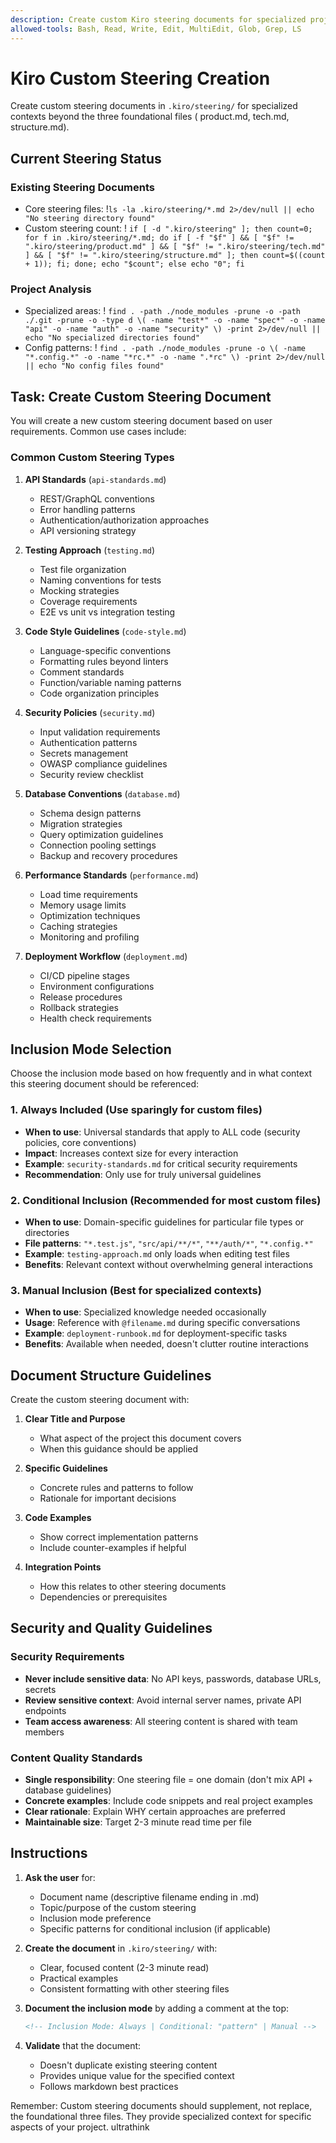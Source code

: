 ```yaml
---
description: Create custom Kiro steering documents for specialized project contexts
allowed-tools: Bash, Read, Write, Edit, MultiEdit, Glob, Grep, LS
---
```


# Kiro Custom Steering Creation

Create custom steering documents in `.kiro/steering/` for specialized contexts beyond the three foundational files (
product.md, tech.md, structure.md).

## Current Steering Status

### Existing Steering Documents

- Core steering files: !`ls -la .kiro/steering/*.md 2>/dev/null || echo "No steering directory found"`
- Custom steering count: !
  `if [ -d ".kiro/steering" ]; then count=0; for f in .kiro/steering/*.md; do if [ -f "$f" ] && [ "$f" != ".kiro/steering/product.md" ] && [ "$f" != ".kiro/steering/tech.md" ] && [ "$f" != ".kiro/steering/structure.md" ]; then count=$((count + 1)); fi; done; echo "$count"; else echo "0"; fi`

### Project Analysis

- Specialized areas: !
  `find . -path ./node_modules -prune -o -path ./.git -prune -o -type d \( -name "test*" -o -name "spec*" -o -name "api" -o -name "auth" -o -name "security" \) -print 2>/dev/null || echo "No specialized directories found"`
- Config patterns: !
  `find . -path ./node_modules -prune -o \( -name "*.config.*" -o -name "*rc.*" -o -name ".*rc" \) -print 2>/dev/null || echo "No config files found"`

## Task: Create Custom Steering Document

You will create a new custom steering document based on user requirements. Common use cases include:

### Common Custom Steering Types

1. **API Standards** (`api-standards.md`)
    - REST/GraphQL conventions
    - Error handling patterns
    - Authentication/authorization approaches
    - API versioning strategy

2. **Testing Approach** (`testing.md`)
    - Test file organization
    - Naming conventions for tests
    - Mocking strategies
    - Coverage requirements
    - E2E vs unit vs integration testing

3. **Code Style Guidelines** (`code-style.md`)
    - Language-specific conventions
    - Formatting rules beyond linters
    - Comment standards
    - Function/variable naming patterns
    - Code organization principles

4. **Security Policies** (`security.md`)
    - Input validation requirements
    - Authentication patterns
    - Secrets management
    - OWASP compliance guidelines
    - Security review checklist

5. **Database Conventions** (`database.md`)
    - Schema design patterns
    - Migration strategies
    - Query optimization guidelines
    - Connection pooling settings
    - Backup and recovery procedures

6. **Performance Standards** (`performance.md`)
    - Load time requirements
    - Memory usage limits
    - Optimization techniques
    - Caching strategies
    - Monitoring and profiling

7. **Deployment Workflow** (`deployment.md`)
    - CI/CD pipeline stages
    - Environment configurations
    - Release procedures
    - Rollback strategies
    - Health check requirements

## Inclusion Mode Selection

Choose the inclusion mode based on how frequently and in what context this steering document should be referenced:

### 1. Always Included (Use sparingly for custom files)

- **When to use**: Universal standards that apply to ALL code (security policies, core conventions)
- **Impact**: Increases context size for every interaction
- **Example**: `security-standards.md` for critical security requirements
- **Recommendation**: Only use for truly universal guidelines

### 2. Conditional Inclusion (Recommended for most custom files)

- **When to use**: Domain-specific guidelines for particular file types or directories
- **File patterns**: `"*.test.js"`, `"src/api/**/*"`, `"**/auth/*"`, `"*.config.*"`
- **Example**: `testing-approach.md` only loads when editing test files
- **Benefits**: Relevant context without overwhelming general interactions

### 3. Manual Inclusion (Best for specialized contexts)

- **When to use**: Specialized knowledge needed occasionally
- **Usage**: Reference with `@filename.md` during specific conversations
- **Example**: `deployment-runbook.md` for deployment-specific tasks
- **Benefits**: Available when needed, doesn't clutter routine interactions

## Document Structure Guidelines

Create the custom steering document with:

1. **Clear Title and Purpose**
    - What aspect of the project this document covers
    - When this guidance should be applied

2. **Specific Guidelines**
    - Concrete rules and patterns to follow
    - Rationale for important decisions

3. **Code Examples**
    - Show correct implementation patterns
    - Include counter-examples if helpful

4. **Integration Points**
    - How this relates to other steering documents
    - Dependencies or prerequisites

## Security and Quality Guidelines

### Security Requirements

- **Never include sensitive data**: No API keys, passwords, database URLs, secrets
- **Review sensitive context**: Avoid internal server names, private API endpoints
- **Team access awareness**: All steering content is shared with team members

### Content Quality Standards

- **Single responsibility**: One steering file = one domain (don't mix API + database guidelines)
- **Concrete examples**: Include code snippets and real project examples
- **Clear rationale**: Explain WHY certain approaches are preferred
- **Maintainable size**: Target 2-3 minute read time per file

## Instructions

1. **Ask the user** for:
    - Document name (descriptive filename ending in .md)
    - Topic/purpose of the custom steering
    - Inclusion mode preference
    - Specific patterns for conditional inclusion (if applicable)

2. **Create the document** in `.kiro/steering/` with:
    - Clear, focused content (2-3 minute read)
    - Practical examples
    - Consistent formatting with other steering files

3. **Document the inclusion mode** by adding a comment at the top:
   ```markdown
   <!-- Inclusion Mode: Always | Conditional: "pattern" | Manual -->
   ```

4. **Validate** that the document:
    - Doesn't duplicate existing steering content
    - Provides unique value for the specified context
    - Follows markdown best practices

Remember: Custom steering documents should supplement, not replace, the foundational three files. They provide
specialized context for specific aspects of your project.
ultrathink
